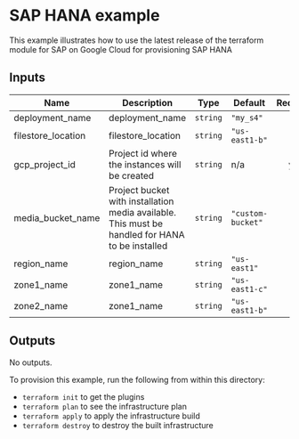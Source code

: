 # SAP HANA example

This example illustrates how to use the latest release of the terraform module for SAP on Google Cloud for provisioning SAP HANA

<!-- BEGINNING OF PRE-COMMIT-TERRAFORM DOCS HOOK -->
## Inputs

| Name | Description | Type | Default | Required |
|------|-------------|------|---------|:--------:|
| deployment\_name | deployment\_name | `string` | `"my_s4"` | no |
| filestore\_location | filestore\_location | `string` | `"us-east1-b"` | no |
| gcp\_project\_id | Project id where the instances will be created | `string` | n/a | yes |
| media\_bucket\_name | Project bucket with installation media available. This must be handled for HANA to be installed | `string` | `"custom-bucket"` | no |
| region\_name | region\_name | `string` | `"us-east1"` | no |
| zone1\_name | zone1\_name | `string` | `"us-east1-c"` | no |
| zone2\_name | zone1\_name | `string` | `"us-east1-b"` | no |

## Outputs

No outputs.

<!-- END OF PRE-COMMIT-TERRAFORM DOCS HOOK -->

To provision this example, run the following from within this directory:
- `terraform init` to get the plugins
- `terraform plan` to see the infrastructure plan
- `terraform apply` to apply the infrastructure build
- `terraform destroy` to destroy the built infrastructure
